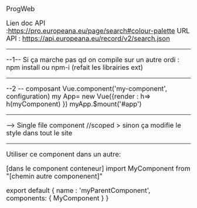 ProgWeb

Lien doc API :https://pro.europeana.eu/page/search#colour-palette
URL API : https://api.europeana.eu/record/v2/search.json

__________________________________________________

--1--
Si ça marche pas qd on compile sur un autre ordi :
npm install
ou
npm-i
(refait les librairies ext)

__________________________________________________

--2 --
composant
Vue.component('my-component', configuration)
my App= new Vue({render : h=> h(myComponent) })
myApp.$mount('#app')

__________________________________________________
--> Single file component
<template>
   <div id="app">
      <p>Hello world</p>
   </div>
</template>

<script>//lu en premier dans le component
export default {//permet à Vue.js de recup la configuration
   name: 'App',
}
</script>

<style>
p {//style CSS
   text-align : center;
   font-size: 18px;
}
</style> //scoped > sinon ça modifie le style dans tout le site

___________________________________
Utiliser ce component dans un autre:

[dans le component conteneur]
import MyComponent from "[chemin autre componenent]"

export default {
    name : 'myParentComponent',
    components: { MyComponent }
}



